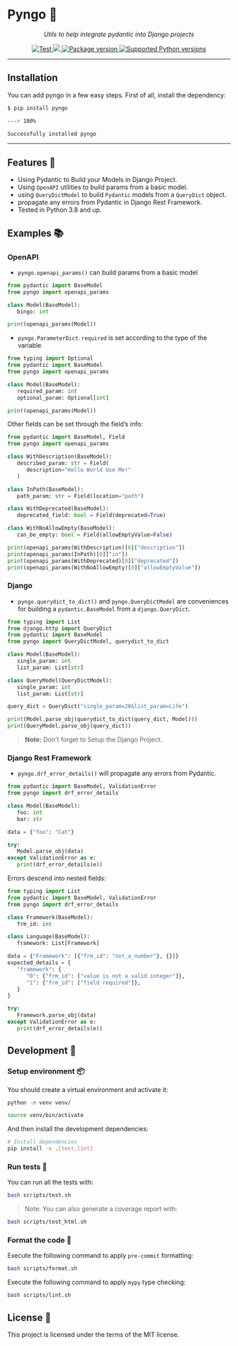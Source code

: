 # Pyngo :snake:

<p align="center">
    <em>Utils to help integrate pydantic into Django projects</em>
</p>

<p align="center">
<a href="https://github.com/yezz123/pyngo/actions/workflows/test.yml" target="_blank">
    <img src="https://github.com/yezz123/pyngo/actions/workflows/test.yml/badge.svg" alt="Test">
</a>
<a href="https://codecov.io/gh/yezz123/pyngo">
    <img src="https://codecov.io/gh/yezz123/pyngo/branch/main/graph/badge.svg"/>
</a>
<a href="https://pypi.org/project/pyngo" target="_blank">
    <img src="https://img.shields.io/pypi/v/pyngo?color=%2334D058&label=pypi%20package" alt="Package version">
</a>
<a href="https://pypi.org/project/pyngo" target="_blank">
    <img src="https://img.shields.io/pypi/pyversions/pyngo.svg?color=%2334D058" alt="Supported Python versions">
</a>
</p>

---

## Installation

You can add pyngo in a few easy steps. First of all, install the dependency:

```sh
$ pip install pyngo

---> 100%

Successfully installed pyngo
```

---

## Features 🎉

- Using Pydantic to Build your Models in Django Project.
- Using `OpenAPI` utilities to build params from a basic model.
- using `QueryDictModel` to build `Pydantic` models from a `QueryDict` object.
- propagate any errors from Pydantic in Django Rest Framework.
- Tested in Python 3.8 and up.

## Examples 📚

### OpenAPI

- `pyngo.openapi_params()` can build params from a basic model

```py
from pydantic import BaseModel
from pyngo import openapi_params

class Model(BaseModel):
   bingo: int

print(openapi_params(Model))
```

- `pyngo.ParameterDict.required` is set according to the type of the variable

```py
from typing import Optional
from pydantic import BaseModel
from pyngo import openapi_params

class Model(BaseModel):
   required_param: int
   optional_param: Optional[int]

print(openapi_params(Model))
```

Other fields can be set through the field’s info:

```py
from pydantic import BaseModel, Field
from pyngo import openapi_params

class WithDescription(BaseModel):
   described_param: str = Field(
      description="Hello World Use Me!"
   )

class InPath(BaseModel):
   path_param: str = Field(location="path")

class WithDeprecated(BaseModel):
   deprecated_field: bool = Field(deprecated=True)

class WithNoAllowEmpty(BaseModel):
   can_be_empty: bool = Field(allowEmptyValue=False)

print(openapi_params(WithDescription)[0]["description"])
print(openapi_params(InPath)[0]["in"])
print(openapi_params(WithDeprecated)[0]["deprecated"])
print(openapi_params(WithNoAllowEmpty)[0]["allowEmptyValue"])
```

### Django

- `pyngo.querydict_to_dict()` and `pyngo.QueryDictModel` are conveniences for building a `pydantic.BaseModel` from a `django.QueryDict`.

```py
from typing import List
from django.http import QueryDict
from pydantic import BaseModel
from pyngo import QueryDictModel, querydict_to_dict

class Model(BaseModel):
   single_param: int
   list_param: List[str]

class QueryModel(QueryDictModel):
   single_param: int
   list_param: List[str]

query_dict = QueryDict("single_param=20&list_param=Life")

print(Model.parse_obj(querydict_to_dict(query_dict, Model)))
print(QueryModel.parse_obj(query_dict))
```

> **Note:** Don't forget to Setup the Django Project.

### Django Rest Framework

- `pyngo.drf_error_details()` will propagate any errors from Pydantic.

```py
from pydantic import BaseModel, ValidationError
from pyngo import drf_error_details

class Model(BaseModel):
   foo: int
   bar: str

data = {"foo": "Cat"}

try:
   Model.parse_obj(data)
except ValidationError as e:
   print(drf_error_details(e))
```

Errors descend into nested fields:

```py
from typing import List
from pydantic import BaseModel, ValidationError
from pyngo import drf_error_details

class Framework(BaseModel):
   frm_id: int

class Language(BaseModel):
   framework: List[Framework]

data = {"Framework": [{"frm_id": "not_a_number"}, {}]}
expected_details = {
   "framework": {
      "0": {"frm_id": ["value is not a valid integer"]},
      "1": {"frm_id": ["field required"]},
   }
}

try:
   Framework.parse_obj(data)
except ValidationError as e:
   print(drf_error_details(e))
```

## Development 🚧

### Setup environment 📦

You should create a virtual environment and activate it:

```bash
python -m venv venv/
```

```bash
source venv/bin/activate
```

And then install the development dependencies:

```bash
# Install dependencies
pip install -e .[test,lint]
```

### Run tests 🌝

You can run all the tests with:

```bash
bash scripts/test.sh
```

> Note: You can also generate a coverage report with:

```bash
bash scripts/test_html.sh
```

### Format the code 🍂

Execute the following command to apply `pre-commit` formatting:

```bash
bash scripts/format.sh
```

Execute the following command to apply `mypy` type checking:

```bash
bash scripts/lint.sh
```

## License 🍻

This project is licensed under the terms of the MIT license.
